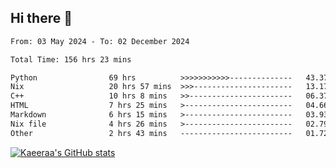 ## Hi there 👋

<!--START_SECTION:waka-->

```txt
From: 03 May 2024 - To: 02 December 2024

Total Time: 156 hrs 23 mins

Python                69 hrs          >>>>>>>>>>>--------------   43.37 %
Nix                   20 hrs 57 mins  >>>----------------------   13.17 %
C++                   10 hrs 8 mins   >>-----------------------   06.37 %
HTML                  7 hrs 25 mins   >------------------------   04.66 %
Markdown              6 hrs 15 mins   >------------------------   03.93 %
Nix file              4 hrs 26 mins   >------------------------   02.79 %
Other                 2 hrs 43 mins   -------------------------   01.72 %
```

<!--END_SECTION:waka-->

[![Kaeeraa's GitHub stats](https://github-readme-stats.vercel.app/api?username=kaeeraa)](https://github.com/kaeeraa/github-readme-stats)
